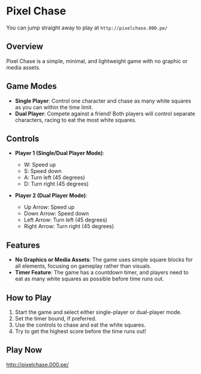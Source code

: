 
# Pixel Chase

You can jump straight away to play at `http://pixelchase.000.pe/`

## Overview
Pixel Chase is a simple, minimal, and lightweight game with no graphic or media assets.

## Game Modes
- **Single Player**: Control one character and chase as many white squares as you can within the time limit.
- **Dual Player**: Compete against a friend! Both players will control separate characters, racing to eat the most white squares.

## Controls
- **Player 1 (Single/Dual Player Mode)**: 
  - W: Speed up
  - S: Speed down
  - A: Turn left (45 degrees)
  - D: Turn right (45 degrees)

- **Player 2 (Dual Player Mode)**: 
  - Up Arrow: Speed up
  - Down Arrow: Speed down
  - Left Arrow: Turn left (45 degrees)
  - Right Arrow: Turn right (45 degrees)

## Features
- **No Graphics or Media Assets**: The game uses simple square blocks for all elements, focusing on gameplay rather than visuals.
- **Timer Feature**: The game has a countdown timer, and players need to eat as many white squares as possible before time runs out.

## How to Play
1. Start the game and select either single-player or dual-player mode.
2. Set the timer bound, if preferred.
2. Use the controls to chase and eat the white squares.
3. Try to get the highest score before the time runs out!

## Play Now
http://pixelchase.000.pe/
